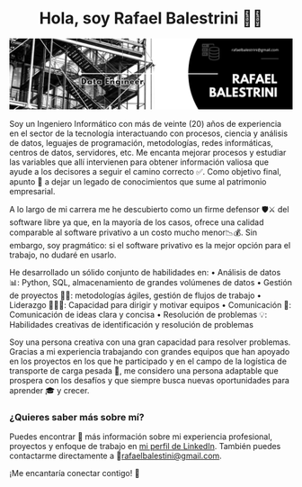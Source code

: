 <h1 align="center"> Hola, soy Rafael Balestrini 👋🏻</h1>

![Texto alternativo](https://github.com/barisoft/barisoft/blob/main/assets/images/Black%20&%20White%20Modern%20Minimalist%20Data%20Analyst%20LinkedIn%20BannerV4.png?raw=true)

Soy un Ingeniero Informático con más de veinte (20) años de experiencia en el sector de la tecnología interactuando con procesos, ciencia y análisis de datos, leguajes de programación, metodologías, redes informáticas, centros de datos, servidores, etc. Me encanta mejorar procesos y estudiar las variables que allí intervienen para obtener información valiosa que ayude a los decisores a seguir el camino correcto ✅. Como objetivo final, apunto 🎯 a dejar un legado de conocimientos que sume al patrimonio empresarial.

A lo largo de mi carrera me he descubierto como un firme defensor 🛡️⚔️ del software libre ya que, en la mayoría de los casos, ofrece una calidad comparable al software privativo a un costo mucho menor📉💰. Sin embargo, soy pragmático: si el software privativo es la mejor opción para el trabajo, no dudaré en usarlo.

He desarrollado un sólido conjunto de habilidades en:
• Análisis de datos 📊: Python, SQL, almacenamiento de grandes volúmenes de datos
• Gestión de proyectos 🤝🏻: metodologías ágiles, gestión de flujos de trabajo
• Liderazgo 🙋🏼‍♂️: Capacidad para dirigir y motivar equipos
• Comunicación 📣: Comunicación de ideas clara y concisa
• Resolución de problemas 💡: Habilidades creativas de identificación y resolución de problemas

Soy una persona creativa con una gran capacidad para resolver problemas. Gracias a mi experiencia trabajando con grandes equipos que han apoyado en los proyectos en los que he participado y en el campo de la logística de transporte de carga pesada 🚛, me considero una persona adaptable que prospera con los desafíos y que siempre busca nuevas oportunidades para aprender 🎓 y crecer.

### ¿Quieres saber más sobre mí?

Puedes encontrar 🔎 más información sobre mi experiencia profesional, proyectos y enfoque de trabajo en [mi perfil de LinkedIn](https://ve.linkedin.com/in/rafael-balestrini-626374284). También puedes contactarme directamente a 📧rafaelbalestini@gmail.com.

¡Me encantaría conectar contigo! 🚀

<!--
**barisoft/barisoft** is a ✨ _special_ ✨ repository because its `README.md` (this file) appears on your GitHub profile.

Here are some ideas to get you started:

- 🔭 I’m currently working on ...
- 🌱 I’m currently learning ...
- 👯 I’m looking to collaborate on ...
- 🤔 I’m looking for help with ...
- 💬 Ask me about ...
- 📫 How to reach me: ...
- 😄 Pronouns: ...
- ⚡ Fun fact: ...
-->


